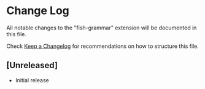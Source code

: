 # Change Log

All notable changes to the "fish-grammar" extension will be documented in this file.

Check [Keep a Changelog](http://keepachangelog.com/) for recommendations on how to structure this file.

## [Unreleased]

- Initial release